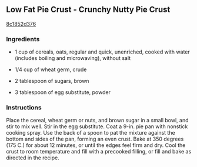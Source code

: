 ## Low Fat Pie Crust - Crunchy Nutty Pie Crust

[8c1852d376](http://online-cookbook.com/goto/cook/rpage/000C13)

### Ingredients

 - 1 cup of cereals, oats, regular and quick, unenriched, cooked with water (includes boiling and microwaving), without salt

 - 1/4 cup of wheat germ, crude

 - 2 tablespoon of sugars, brown

 - 3 tablespoon of egg substitute, powder

### Instructions

Place the cereal, wheat germ or nuts, and brown sugar in a small bowl, and stir to mix well. Stir in the egg substitute. Coat a 9-in. pie pan with nonstick cooking spray. Use the back of a spoon to pat the mixture against the bottom and sides of the pan, forming an even crust. Bake at 350 degrees (175 C.) for about 12 minutes, or until the edges feel firm and dry. Cool the crust to room temperature and fill with a precooked filling, or fill and bake as directed in the recipe.